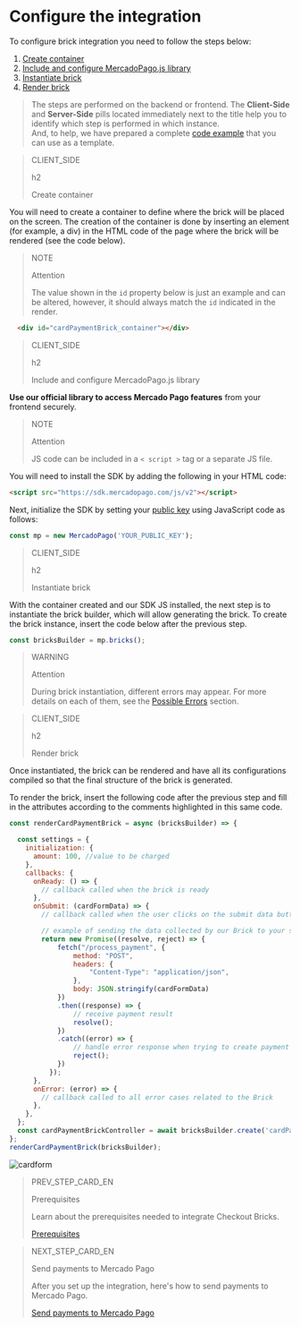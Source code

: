 # Configure the integration

To configure brick integration you need to follow the steps below:

1. [Create container](/developers/en/docs/checkout-bricks/integration/configure-integration#bookmark_create_container)
2. [Include and configure MercadoPago.js library](/developers/en/docs/checkout-bricks/integration/configure-integration#bookmark_include_and_configure_mercadopago.js_library)
3. [Instantiate brick](/developers/en/docs/checkout-bricks/integration/configure-integration#bookmark_instantiate_brick)
4. [Render brick](/developers/en/docs/checkout-bricks/integration/configure-integration#bookmark_render_brick)

> The steps are performed on the backend or frontend. The **Client-Side** and **Server-Side** pills located immediately next to the title help you to identify which step is performed in which instance.
> <br/>
> And, to help, we have prepared a complete [code example](/developers/en/docs/checkout-bricks/integration/code-example) that you can use as a template.

> CLIENT_SIDE
>
> h2
>
> Create container

You will need to create a container to define where the brick will be placed on the screen. The creation of the container is done by inserting an element (for example, a div) in the HTML code of the page where the brick will be rendered (see the code below).

> NOTE
> 
> Attention
>
> The value shown in the `id` property below is just an example and can be altered, however, it should always match the `id` indicated in the render.

```html
  <div id="cardPaymentBrick_container"></div>
```

> CLIENT_SIDE
>
> h2
>
> Include and configure MercadoPago.js library

**Use our official library to access Mercado Pago features** from your frontend securely.

> NOTE
>
> Attention
>
> JS code can be included in a `< script >` tag or a separate JS file.

You will need to install the SDK by adding the following in your HTML code:

```html
<script src="https://sdk.mercadopago.com/js/v2"></script>
```

Next, initialize the SDK by setting your [public key]([FAKER][CREDENTIALS][URL]) using JavaScript code as follows:

```javascript
const mp = new MercadoPago('YOUR_PUBLIC_KEY');
```

> CLIENT_SIDE
>
> h2
>
> Instantiate brick

With the container created and our SDK JS installed, the next step is to instantiate the brick builder, which will allow generating the brick. To create the brick instance, insert the code below after the previous step.

```javascript
const bricksBuilder = mp.bricks();
```

> WARNING
>
> Attention
>
> During brick instantiation, different errors may appear. For more details on each of them, see the [Possible Errors](/developers/en/docs/checkout-bricks/additional-content/possible-errors) section.

> CLIENT_SIDE
>
> h2
>
> Render brick

Once instantiated, the brick can be rendered and have all its configurations compiled so that the final structure of the brick is generated.

To render the brick, insert the following code after the previous step and fill in the attributes according to the comments highlighted in this same code.

```javascript
const renderCardPaymentBrick = async (bricksBuilder) => {

  const settings = {
    initialization: {
      amount: 100, //value to be charged
    },
    callbacks: {
      onReady: () => {
        // callback called when the brick is ready
      },
      onSubmit: (cardFormData) => {
        // callback called when the user clicks on the submit data button

        // example of sending the data collected by our Brick to your server
        return new Promise((resolve, reject) => {
            fetch("/process_payment", { 
                method: "POST",
                headers: {
                    "Content-Type": "application/json",
                },
                body: JSON.stringify(cardFormData)
            })
            .then((response) => {
                // receive payment result
                resolve();
            })
            .catch((error) => {
                // handle error response when trying to create payment
                reject();
            })
          });
      },
      onError: (error) => { 
        // callback called to all error cases related to the Brick
      },
    },
  };
  const cardPaymentBrickController = await bricksBuilder.create('cardPayment', 'cardPaymentBrick_container', settings);
};
renderCardPaymentBrick(bricksBuilder);     
```

![cardform](checkout-bricks/card-form-en.png)

> PREV_STEP_CARD_EN
>
> Prerequisites
>
> Learn about the prerequisites needed to integrate Checkout Bricks.
>
> [Prerequisites](/developers/en/docs/checkout-bricks/integration/prerequisites)
 
> NEXT_STEP_CARD_EN
>
> Send payments to Mercado Pago
>
> After you set up the integration, here's how to send payments to Mercado Pago.
>
> [Send payments to Mercado Pago](/developers/en/docs/checkout-bricks/integration/payment-submission) 